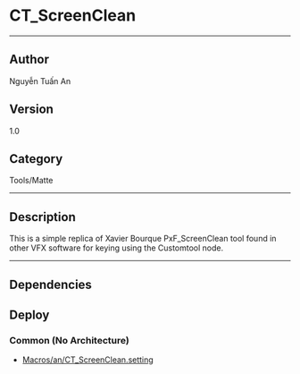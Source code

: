 # CT_ScreenClean
___

## Author
Nguyễn Tuấn An

## Version
1.0

## Category
Tools/Matte

___

## Description
<p>This is a simple replica of Xavier Bourque PxF_ScreenClean tool found in other VFX software for keying using the Customtool node.</p>

___

## Dependencies

## Deploy

### Common (No Architecture)

<ul>
<li><a href="https://gitlab.com/WeSuckLess/Reactor/-/blob/master/Atoms/com.an.CT_ScreenClean/Macros/an/CT_ScreenClean.setting?ref_type=heads">Macros/an/CT_ScreenClean.setting</a></li>
</ul>

